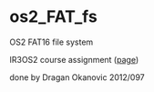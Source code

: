 # os2_FAT_fs
OS2 FAT16 file system

IR3OS2 course assignment (<a href="http://os.etf.bg.ac.rs/OS2/index.htm">page</a>)

done by Dragan Okanovic 2012/097